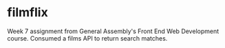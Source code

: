 # filmflix
Week 7 assignment from General Assembly's Front End Web Development course. Consumed a films API to return search matches.
